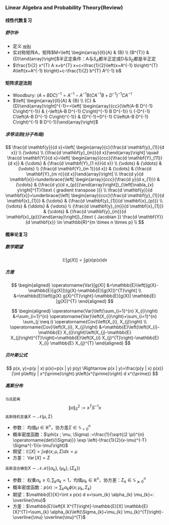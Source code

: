### Linear Algebra and Probability Theory(Review) 

#### 线性代数复习

##### 舒尔补

+ 定义 [wiki](../../../math/schur_complement.md)
+ 实对称矩阵A，矩阵$M=\left[ \begin{array}{ll}{A} & {B} \\ {B^{T}} & {D}\end{array}\right]$半正定条件：A与$S_A$都半正定或D与$S_D$都是半正定
+ $\frac{1}{2} x^{T} A x+b^{T} x+c=\frac{1}{2}\left(x+A^{-1} b\right)^{T} A\left(x+A^{-1} b\right)+c-\frac{1}{2} b^{T} A^{-1} b$

#### 矩阵求逆法则

+ Woodbury: $(A+B D C)^{-1}=A^{-1}-A^{-1} B\left(C A^{-1} B+D^{-1}\right)^{-1} C A^{-1}$
+ $\left[ \begin{array}{ll}{A} & {B} \\ {C} & {D}\end{array}\right]^{-1}==\left[ \begin{array}{cc}{\left(A-B D^{-1} C\right)^{-1}} & {-\left(A-B D^{-1} C\right)^{-1} B D^{-1}} \\ {-D^{-1} C\left(A-B D^{-1} C\right)^{-1}} & {D^{-1}+D^{-1} C\left(A-B D^{-1} C\right)^{-1} B D^{-1}}\end{array}\right]$

##### 求导法则(分子布局)

$$
\frac{d \mathbf{y}}{d x}=\left[ \begin{array}{c}{\frac{d \mathbf{y}_{1}}{d x}} \\ {\vdots} \\ {\frac{d \mathbf{y}_{m}}{d x}}\end{array}\right] \quad \frac{d \mathbf{Y}}{d x}=\left[ \begin{array}{ccc}{\frac{d \mathbf{Y}_{11}}{d x}} & {\cdots} & {\frac{d \mathbf{Y}_{1 n}}{d x}} \\ {\vdots} & {\ddots} & {\vdots} \\ {\frac{d \mathbf{Y}_{m 1}}{d x}} & {\cdots} & {\frac{d \mathbf{Y}_{m n}}{d x}}\end{array}\right] \\
\frac{d y}{d \mathbf{x}}=\underbrace{\left[ \begin{array}{ccc}{\frac{d y}{d x_{1}}} & {\cdots} & {\frac{d y}{d x_{p}}}\end{array}\right]}_{\left[\nabla_{x} y\right]^{T}(\text { gradient transpose })} \\
\frac{d \mathbf{y}}{d \mathbf{x}}=\underbrace{\left[ \begin{array}{ccc}{\frac{d \mathbf{y}_{1}}{d \mathbf{x}_{1}}} & {\cdots} & {\frac{d \mathbf{y}_{1}}{d \mathbf{x}_{p}}} \\ {\vdots} & {\ddots} & {\vdots} \\ {\frac{d \mathbf{y}_{m}}{d \mathbf{x}_{1}}} & {\cdots} & {\frac{d \mathbf{y}_{m}}{d \mathbf{x}_{p}}}\end{array}\right]}_{\text { Jacobian }} \frac{d \mathbf{Y}}{d \mathbf{x}} \in \mathbb{R}^{m \times n \times p} \\
$$

#### 概率论复习

##### 数学期望

$$
\mathbb{E}[g(X)]=\int g(x) p(x) d x
$$

##### 方差

$$
\begin{aligned} \operatorname{Var}[g(X)] &=\mathbb{E}\left[(g(X)-\mathbb{E}[g(X)])(g(X)-\mathbb{E}[g(X)])^{T}\right] \\ &=\mathbb{E}\left[g(X) g(X)^{T}\right]-\mathbb{E}[g(X)] \mathbb{E}[g(X)]^{T} \end{aligned}
$$

$$
\begin{aligned} \operatorname{Var}\left(\sum_{i=1}^{n} X_{i}\right) &=\sum_{i=1}^{n} \operatorname{Var}\left(X_{i}\right)+\sum_{i=1}^{n} \sum_{j \neq i} \operatorname{Cov}\left(X_{i}, X_{j}\right) \\ \operatorname{Cov}\left(X_{i}, X_{j}\right) &=\mathbb{E}\left(\left(X_{i}-\mathbb{E} X_{i}\right)\left(X_{j}-\mathbb{E} X_{j}\right)^{T}\right)=\mathbb{E}\left(X_{i} X_{j}^{T}\right)-\mathbb{E} X_{i} \mathbb{E} X_{j}^{T} \end{aligned}
$$

##### 贝叶斯公式

$$
p(x, y)=p(y | x) p(x)=p(x | y) p(y) \Rightarrow p(x | y)=\frac{p(y | x) p(x)}{\int p\left(y | x^{\prime}\right) p\left(x^{\prime}\right) d x^{\prime}}
$$

##### 高斯分布

`马氏距离`
$$
\|x\|_{S}^{2} :=x^{T} S^{-1} x
$$
`高斯随机变量`$X \sim \mathcal{N}(\mu, \Sigma)$

+ 参数： 均值$\mu \in \mathbb{R}^{n}$，协方差$\Sigma \in \mathbb{S}_{>0}^{n}$
+ 概率密度函数：$\phi(x ; \mu, \Sigma) :=\frac{1}{\sqrt{(2 \pi)^{n} \operatorname{det}(\Sigma)}} \exp \left(-\frac{1}{2}(x-\mu)^{-T} \Sigma^{-1}(x-\mu)\right)$
+ 期望：$\mathbb{E}[X]=\int x \phi(x ; \mu, \Sigma) d x=\mu$
+ 方差： $\operatorname{Var}[X]=\Sigma$

`高斯混合模型`$X \sim \mathcal{N} \mathcal{M}\left(\left\{\alpha_{k}\right\},\left\{\mu_{k}\right\},\left\{\Sigma_{k}\right\}\right)$

+ 参数： 权重$\alpha_{k} \geq 0, \sum_{k} \alpha_{k}=1$，均值$\mu_{k} \in \mathbb{R}^{n}$，协方差：$\Sigma_{k} \in \mathbb{S}_{\succeq 0}^{n}$
+ 概率密度函数：$p(x) :=\sum_{k} \alpha_{k} \phi\left(x ; \mu_{k}, \Sigma_{k}\right)$
+ 期望：$\mathbb{E}[X]=\int x p(x) d x=\sum_{k} \alpha_{k} \mu_{k}=: \overline{\mu}$
+ 方差：$\mathbb{E}\left[X X^{T}\right]-\mathbb{E}[X] \mathbb{E}[X]^{T}=\sum_{k} \alpha_{k}\left(\Sigma_{k}+\mu_{k} \mu_{k}^{T}\right)-\overline{\mu} \overline{\mu}^{T}$